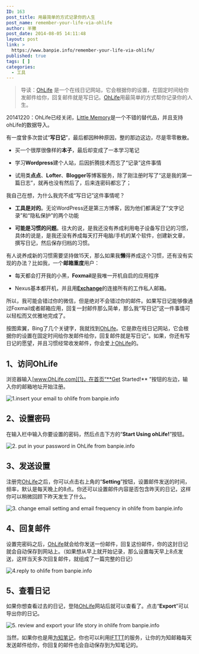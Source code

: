 ```yaml
---
ID: 163
post_title: 用最简单的方式记录你的人生
post_name: remember-your-life-via-ohlife
author: 半撇
post_date: 2014-08-05 14:11:48
layout: post
link: >
  https://www.banpie.info/remember-your-life-via-ohlife/
published: true
tags: [ ]
categories:
  - 工具
---
```

> 导读：[OhLife][1] 是一个在线日记网站，它会根据你的设置，在固定时间给你发邮件给你，回复邮件就是写日记。[OhLife][1]用最简单的方式帮你记录你的人生。

20141220：OhLife已经关闭，[Little Memory][2]是一个不错的替代品，并且支持ohLife的数据导入。

有一度曾多次尝试“**写日记**”，最后都因种种原因，整的那边这边，尽是零零散散。

*   买一个很厚很像样的**本子**，最后却变成了一本学习笔记

*   学习**Wordpress**建个人站，后因折腾技术而忘了“记录”这件事情

*   试用类**点点**、**Lofter**、**Blogger**等博客服务，除了刚注册时写了“这是我的第一篇日志”，就再也没有然后了，后来连密码都忘了；

我自己在想，为什么我完不成“写日记”这件事情呢？

*   **工具是对的**。无论WordPress还是第三方博客，因为他们都满足了“文字记录”和“隐私保护”的两个功能

*   **可能是习惯的问题**。往大的说，是我还没有养成利用电子设备写日记的习惯，具体的说是，是我还没有养成每天打开电脑/手机的某个软件，创建新文章，撰写日记，然后保存归档的习惯。

有人说养成新的习惯需要坚持做15天，那么如果我**懒**得养成这个习惯，还有没有实现的办法？比如我，一个**邮箱重度**用户：

*   每天都会打开我的小黑，**Foxmail**是我唯一开机自启的应用程序

*   Nexus基本都开机，并且用[**Exchange**][3]的连接所有的工作私人邮箱。

所以，我可能会错过你的微信，但是绝对不会错过你的邮件。如果写日记能够像通过Foxmail或者邮箱应用，回复一封邮件那么简单，那么我“写日记”这一件事情可以轻松而又优雅地完成了。

按图索翼，Bing了几个关键字，我就找到[OhLife][1]。它是款在线日记网站，它会根据你的设置在固定时间给你发邮件给你，回复邮件就是写日记“。如果，你还有写日记的愿望，并且习惯经常收发邮件，你会爱上[OhLife][1]的。

## 1、访问OhLife

浏览器输入[www.OhLife.com][1]，在首页“**Get Started!** ”按钮的左边，输入你的邮箱地址开始注册。

![1.insert your email to ohlife from banpie.info][4]

## 2、设置密码

在输入栏中输入你要设置的密码，然后点击下方的“**Start Using ohLife!**”按钮。

![2. put in your password in OhLife from banpie.info][5]

## 3、发送设置

注册完[OhLife][1]之后，你可以点击右上角的“**Setting**”按钮，设置邮件发送的时间，频率，默认是每天晚上的8点。你还可以设置邮件内容是否包含昨天的日记，这样你可以稍微回顾下昨天发生了什么。

![3. change email setting and email frequency in ohlife from banpie.info][6]

## 4、回复邮件

设置完密码之后，[OhLife][1]就会给你发送一份邮件，回复这份邮件，你的这封日记就会自动保存到网站上。（如果想从早上就开始记录，那么设置每天早上8点发送，这样当天多次回复邮件，就组成了一篇完整的日记）

![4.reply to ohlife from banpie.info][7]

## 5、查看日记

如果你想查看过去的日记，登陆[OhLife][1]网站后就可以查看了。点击“**Export**”可以导出你的日记。

![5. review and export your life story in ohlife from banpie.info][8]

当然，如果你也是用[为知笔记][9]，你也可以利用[IFTTT][10]的服务，让你的为知邮箱每天发送邮件给你，你回复的邮件也会自动保存到为知笔记的。

 [1]: http://www.ohlife.com
 [2]: https://thelittlememory.com/
 [3]: http://www.banpie.info/how-to-sync-contacts-with-exchange-services/ "如何用Exchange同步电脑和手机的联系人"
 [4]: http://www.banpie.info/wp-content/uploads/2018/11/1.insert-your-email-to-ohlife-from-banpie.info_-600x278.jpg
 [5]: http://7arnhx.com1.z0.glb.clouddn.com/wp-content/uploads/2014/08/2.-put-in-your-password-in-OhLife-from-banpie.info_.jpg
 [6]: http://7arnhx.com1.z0.glb.clouddn.com/wp-content/uploads/2014/08/3.-change-email-setting-and-email-frequency-in-ohlife-from-banpie.info_.jpg
 [7]: http://7arnhx.com1.z0.glb.clouddn.com/wp-content/uploads/2014/08/4.reply-to-ohlife-from-banpie.info_.jpg
 [8]: http://7arnhx.com1.z0.glb.clouddn.com/wp-content/uploads/2014/08/5.-review-and-export-your-life-story-in-ohlife-from-banpie.info_.jpg
 [9]: http://www.banpie.info/how-to-use-wiz-note-for-collaboration/ "如何做一次协同报道：从采集到共享"
 [10]: http://www.banpie.info/how-to-use-ifttt-to-automate-your-daily-life/ "如何让整个互联网都为你工作"